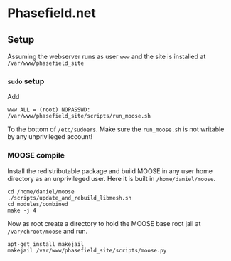 # Phasefield.net

## Setup

Assuming the webserver runs as user `www` and the site is installed at `/var/www/phasefield_site`

### `sudo` setup 

Add 

```
www ALL = (root) NOPASSWD: /var/www/phasefield_site/scripts/run_moose.sh
```

To the bottom of `/etc/sudoers`. Make sure the `run_moose.sh` is not writable by any unprivileged account!

### MOOSE compile

Install the redistributable package and build MOOSE in any user home directory as an unprivileged user. Here it is built in `/home/daniel/moose`.

```
cd /home/daniel/moose
./scripts/update_and_rebuild_libmesh.sh
cd modules/combined
make -j 4
```

Now as root create a directory to hold the MOOSE base root jail at `/var/chroot/moose` and run.

```
apt-get install makejail
makejail /var/www/phasefield_site/scripts/moose.py
```


